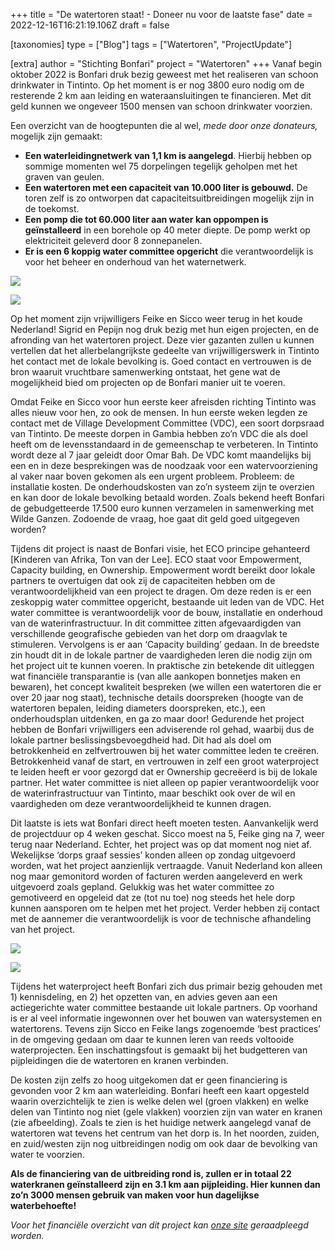 +++
title = "De watertoren staat! - Doneer nu voor de laatste fase"
date = 2022-12-16T16:21:19.106Z
draft = false

[taxonomies]
type = ["Blog"]
tags = ["Watertoren", "ProjectUpdate"]

[extra]
author = "Stichting Bonfari"
project = "Watertoren"
+++
Vanaf begin oktober 2022 is Bonfari druk bezig geweest met het realiseren van schoon drinkwater in Tintinto. Op het moment is er nog 3800 euro nodig om de resterende 2 km aan leiding en wateraansluitingen te financieren. Met dit geld kunnen we ongeveer 1500 mensen van schoon drinkwater voorzien.

Een overzicht van de hoogtepunten die al wel, *mede door onze donateurs,* mogelijk zijn gemaakt:

* **Een waterleidingnetwerk van 1,1 km is aangelegd**. Hierbij hebben op sommige momenten wel 75 dorpelingen tegelijk geholpen met het graven van geulen. 
* **Een watertoren met een capaciteit van 10.000 liter is gebouwd.** De toren zelf is zo ontworpen dat capaciteitsuitbreidingen mogelijk zijn in de toekomst.
* **Een pomp die tot 60.000 liter aan water kan oppompen is geïnstalleerd** in een borehole op 40 meter diepte. De pomp werkt op elektriciteit geleverd door 8 zonnepanelen. 
* **Er is een 6 koppig water committee opgericht** die verantwoordelijk is voor het beheer en onderhoud van het waternetwerk.<!-- more --> 
<div class="row justify-content-center">
<div class="col-6">

![](https://res.cloudinary.com/bonfari/image/upload/c_fill,f_auto,q_auto,h_768,ar_2:3/v1671208023/20221013_094856.jpg)

</div>
<div class="col-6">

![](https://res.cloudinary.com/bonfari/image/upload/c_fill,f_auto,q_auto,h_768,ar_2:3/v1671208020/20221105_101832.jpg)

</div>
</div>

Op het moment zijn vrijwilligers Feike en Sicco weer terug in het koude Nederland! Sigrid en Pepijn nog druk bezig met hun eigen projecten, en de afronding van het watertoren project. Deze vier gazanten zullen u kunnen vertellen dat het allerbelangrijkste gedeelte van vrijwilligerswerk in Tintinto het contact met de lokale bevolking is. Goed contact en vertrouwen is de bron waaruit vruchtbare samenwerking ontstaat, het gene wat de mogelijkheid bied om projecten op de Bonfari manier uit te voeren.

Omdat Feike en Sicco voor hun eerste keer afreisden richting Tintinto was alles nieuw voor hen, zo ook de mensen. In hun eerste weken legden ze contact met de Village Development Committee (VDC), een soort dorpsraad van Tintinto. De meeste dorpen in Gambia hebben zo’n VDC die als doel heeft om de levensstandaard in de gemeenschap te verbeteren. In Tintinto wordt deze al 7 jaar geleidt door Omar Bah. De VDC komt maandelijks bij een en in deze besprekingen was de noodzaak voor een watervoorziening al vaker naar boven gekomen als een urgent probleem. Probleem: de installatie kosten. De onderhoudskosten van zo’n systeem zijn te overzien en kan door de lokale bevolking betaald worden. Zoals bekend heeft Bonfari de gebudgetteerde 17.500 euro kunnen verzamelen in samenwerking met Wilde Ganzen. Zodoende de vraag, hoe gaat dit geld goed uitgegeven worden?

Tijdens dit project is naast de Bonfari visie, het ECO principe gehanteerd \[Kinderen van Afrika, Ton van der Lee]. ECO staat voor Empowerment, Capacity building, en Ownership. Empowerment wordt bereikt door lokale partners te overtuigen dat ook zij de capaciteiten hebben om de verantwoordelijkheid van een project te dragen. Om deze reden is er een zeskoppig water committee opgericht, bestaande uit leden van de VDC. Het water committee is verantwoordelijk voor de bouw, installatie en onderhoud van de waterinfrastructuur. In dit committee zitten afgevaardigden van verschillende geografische gebieden van het dorp om draagvlak te stimuleren. Vervolgens is er aan ‘Capacity building’ gedaan. In de breedste zin houdt dit in de lokale partner de vaardigheden leren die nodig zijn om het project uit te kunnen voeren. In praktische zin betekende dit uitleggen wat financiële transparantie is (van alle aankopen bonnetjes maken en bewaren), het concept kwaliteit bespreken (we willen een watertoren die er over 20 jaar nog staat), technische details doorspreken (hoogte van de watertoren bepalen, leiding diameters doorspreken, etc.), een onderhoudsplan uitdenken, en ga zo maar door! Gedurende het project hebben de Bonfari vrijwilligers een adviserende rol gehad, waarbij dus de lokale partner beslissingsbevoegdheid had. Dit had als doel om betrokkenheid en zelfvertrouwen bij het water committee leden te creëren. Betrokkenheid vanaf de start, en vertrouwen in zelf een groot waterproject te leiden heeft er voor gezorgd dat er Ownership gecreëerd is bij de lokale partner. Het water committee is niet alleen op papier verantwoordelijk voor de waterinfrastructuur van Tintinto, maar beschikt ook over de wil en vaardigheden om deze verantwoordelijkheid te kunnen dragen. 

Dit laatste is iets wat Bonfari direct heeft moeten testen. Aanvankelijk werd de projectduur op 4 weken geschat. Sicco moest na 5, Feike ging na 7, weer terug naar Nederland. Echter, het project was op dat moment nog niet af. Wekelijkse ‘dorps graaf sessies’ konden alleen op zondag uitgevoerd worden, wat het project aanzienlijk vertraagde. Vanuit Nederland kon alleen nog maar gemonitord worden of facturen werden aangeleverd en werk uitgevoerd zoals gepland. Gelukkig was het water committee zo gemotiveerd en opgeleid dat ze (tot nu toe) nog steeds het hele dorp kunnen aansporen om te helpen met het project. Verder hebben zij contact met de aannemer die verantwoordelijk is voor de technische afhandeling van het project. 
<div class="row justify-content-center">
<div class="col-6">

![](https://res.cloudinary.com/bonfari/image/upload/c_fill,f_auto,q_auto,h_768,ar_2:3/v1671208021/20221125_085010.jpg)

</div>
<div class="col-6">

![](https://res.cloudinary.com/bonfari/image/upload/c_fill,f_auto,q_auto,h_768,ar_2:3/v1671208023/20221120_074936.jpg)

</div>
</div>

Tijdens het waterproject heeft Bonfari zich dus primair bezig gehouden met 1) kennisdeling, en 2) het opzetten van, en advies geven aan een actiegerichte water committee bestaande uit lokale partners. Op voorhand is er al veel informatie ingewonnen over het bouwen van watersystemen en watertorens. Tevens zijn Sicco en Feike langs zogenoemde ‘best practices’ in de omgeving gedaan om daar te kunnen leren van reeds voltooide waterprojecten. Een inschattingsfout is gemaakt bij het budgetteren van pijpleidingen die de watertoren en kranen verbinden. 

De kosten zijn zelfs zo hoog uitgekomen dat er geen financiering is gevonden voor 2 km aan waterleiding. Bonfari heeft een kaart opgesteld waarin overzichtelijk te zien is welke delen wel (groen vlakken) en welke delen van Tintinto nog niet (gele vlakken) voorzien zijn van water en kranen (zie afbeelding). Zoals te zien is het huidige netwerk aangelegd vanaf de watertoren wat tevens het centrum van het dorp is. In het noorden, zuiden, en zuid/westen zijn nog uitbreidingen nodig om ook daar de bevolking van water te voorzien. 

**Als de financiering van de uitbreiding rond is, zullen er in totaal 22 waterkranen geïnstalleerd zijn en 3.1 km aan pijpleiding. Hier kunnen dan zo’n 3000 mensen gebruik van maken voor hun dagelijkse waterbehoefte!** 

*Voor het financiële overzicht van dit project kan [onze site](https://bonfari.net/type/financien/) geraadpleegd worden.*
